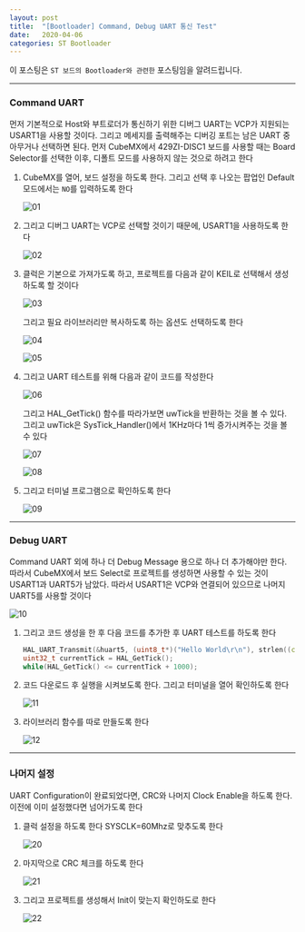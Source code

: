 ```yaml
---
layout: post
title:  "[Bootloader] Command, Debug UART 통신 Test"
date:   2020-04-06
categories: ST Bootloader
---
```


이 포스팅은 `ST 보드의 Bootloader와 관련한` 포스팅임을 알려드립니다.

---
### Command UART

먼저 기본적으로 Host와 부트로더가 통신하기 위한 디버그 UART는 VCP가 지원되는 USART1을 사용할 것이다. 그리고 메세지를 출력해주는 디버깅 포트는 남은 UART 중 아무거나 선택하면 된다. 먼저 CubeMX에서 429ZI-DISC1 보드를 사용할 때는 Board Selector를 선택한 이후, 디폴트 모드를 사용하지 않는 것으로 하려고 한다

1. CubeMX를 열어, 보드 설정을 하도록 한다. 그리고 선택 후 나오는 팝업인 Default 모드에서는 `NO`를 입력하도록 한다


    ![01](https://drive.google.com/uc?id=1ol5He_pg3HyIEPq4Cb-z-ig95GvZFKlv)


2. 그리고 디버그 UART는 VCP로 선택할 것이기 때문에, USART1을 사용하도록 한다

    
    ![02](https://drive.google.com/uc?id=1K5jRbrAPFAfSzckdQFZFGfXKJKAI2CT4)


3. 클럭은 기본으로 가져가도록 하고, 프로젝트를 다음과 같이 KEIL로 선택해서 생성하도록 할 것이다


    ![03](https://drive.google.com/uc?id=1L3X7C5kUrdKb4cG8K5GqjUyH8RDSS2yU)


    그리고 필요 라이브러리만 복사하도록 하는 옵션도 선택하도록 한다


    ![04](https://drive.google.com/uc?id=1ohrJfPRnSsHBr7FMtxfDirB-19-Wry9K)


    ![05](https://drive.google.com/uc?id=14wn2CllAfPJrb37dQzFadvuNF5Atj5Fg)


4. 그리고 UART 테스트를 위해 다음과 같이 코드를 작성한다


    ![06](https://drive.google.com/uc?id=10GSg6jC2cEkqrDhCaVQ84xBK1fYXloeC)


    그리고 HAL_GetTick() 함수를 따라가보면 uwTick을 반환하는 것을 볼 수 있다. 그리고 uwTick은 SysTick_Handler()에서 1KHz마다 1씩 증가시켜주는 것을 볼 수 있다


    ![07](https://drive.google.com/uc?id=1_dojTPnO2HvX12APDAgNj8MOpVJeDhm4)


    ![08](https://drive.google.com/uc?id=1H9Zzn1sq9ezNvKiBp0KHr--sUh1hu_5j)


5. 그리고 터미널 프로그램으로 확인하도록 한다


    ![09](https://drive.google.com/uc?id=1NUdnrsZ9atCpVWh6hiOUXgZ73cK9JWOk)


---
### Debug UART

Command UART 외에 하나 더 Debug Message 용으로 하나 더 추가해야만 한다. 따라서 CubeMX에서 보드 Select로 프로젝트를 생성하면 사용할 수 있는 것이 USART1과 UART5가 남았다. 따라서 USART1은 VCP와 연결되어 있으므로 나머지 UART5를 사용할 것이다


![10](https://drive.google.com/uc?id=1XPu7gXYVT3ep6FAL6aWvRftMR9pRGU-2)


1. 그리고 코드 생성을 한 후 다음 코드를 추가한 후 UART 테스트를 하도록 한다


    ```cpp
    HAL_UART_Transmit(&huart5, (uint8_t*)("Hello World\r\n"), strlen((const char *)("Hello World\r\n")), HAL_MAX_DELAY);
    uint32_t currentTick = HAL_GetTick();
    while(HAL_GetTick() <= currentTick + 1000);
    ```


2. 코드 다운로드 후 실행을 시켜보도록 한다. 그리고 터미널을 열어 확인하도록 한다


    ![11](https://drive.google.com/uc?id=1sAOl4VZsQQOAm7Wae8jydVl5sWFcbHix)


3. 라이브러리 함수를 따로 만들도록 한다


    ![12](https://drive.google.com/uc?id=19n2AEtv38tB_g7uw-x8SuuPIX_juV6Ug)


---
### 나머지 설정

UART Configuration이 완료되었다면, CRC와 나머지 Clock Enable을 하도록 한다. 이전에 이미 설정했다면 넘어가도록 한다


1. 클럭 설정을 하도록 한다 SYSCLK=60Mhz로 맞추도록 한다


    ![20](https://drive.google.com/uc?id=1HTBJpCRIOVhxJtPnyTdcR0ZuZahCOcyy)


2. 마지막으로 CRC 체크를 하도록 한다


    ![21](https://drive.google.com/uc?id=1BjLAdv3y9pKHyG6efhaUAnnkwcA16CwI)


3. 그리고 프로젝트를 생성해서 Init이 맞는지 확인하도로 한다


    ![22](https://drive.google.com/uc?id=1gspF4nFizA_UozP7b9H0IkNBzNsigxZP)
